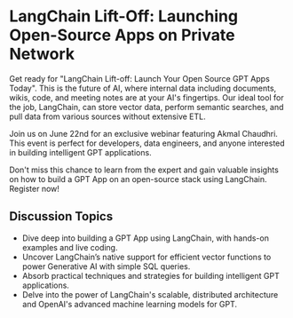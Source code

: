 # LangChain Lift-Off: Launching Open-Source Apps on Private Network

Get ready for "LangChain Lift-off: Launch Your Open Source GPT Apps Today". This is the future of AI, where internal data including documents, wikis, code, and meeting notes are at your AI's fingertips. Our ideal tool for the job, LangChain, can store vector data, perform semantic searches, and pull data from various sources without extensive ETL.

Join us on June 22nd for an exclusive webinar featuring Akmal Chaudhri. This event is perfect for developers, data engineers, and anyone interested in building intelligent GPT applications.

Don't miss this chance to learn from the expert and gain valuable insights on how to build a GPT App on an open-source stack using LangChain. Register now!

## Discussion Topics

- Dive deep into building a GPT App using LangChain, with hands-on examples and live coding.
- Uncover LangChain’s native support for efficient vector functions to power Generative AI with simple SQL queries.
- Absorb practical techniques and strategies for building intelligent GPT applications.
- Delve into the power of LangChain's scalable, distributed architecture and OpenAI's advanced machine learning models for GPT.

